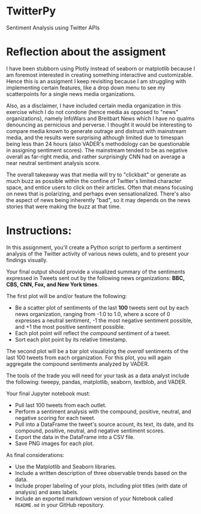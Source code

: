 # TwitterPy
Sentiment Analysis using Twitter APIs

# Reflection about the assigment
I have been stubborn using Plotly instead of seaborn or matplotlib because I am foremost interested in creating something interactive and customizable. Hence this is an assigment I keep revisiting because I am struggling with implementing certain features, like a drop down menu to see my scatterpoints for a single news media organizations.

Also, as a disclaimer, I have included certain media organization in this exercise which I do not condone (hence media as opposed to "news" organizations), namely InfoWars and Breitbart News which I have no qualms denouncing as pernicious and perverse. I thought it would be interesting to compare media known to generate outrage and distrust with mainstream media, and the results were surprising although limited due to timespan being less than 24 hours (also VADER's methodology can be questionable in assigning sentiment scores). The mainstream tended to be as negative overall as far-right media, and rather surprisingly CNN had on average a near neutral sentiment analysis score.

The overall takeaway was that media will try to "clickbait" or generate as much buzz as possible within the confine of Twitter's limited character space, and entice users to click on their articles. Often that means focusing on news that is polarizing, and perhaps even sensationalized. There's also the aspect of news being inherently "bad", so it may depends on the news stories that were making the buzz at that time.

# Instructions:

In this assignment, you'll create a Python script to perform a sentiment analysis of the Twitter activity of various news oulets, and to present your findings visually.

Your final output should provide a visualized summary of the sentiments expressed in Tweets sent
out by the following news organizations: __BBC, CBS, CNN, Fox, and New York times__.

The first plot will be and/or feature the following:

* Be a scatter plot of sentiments of the last __100__ tweets sent out by each news organization, ranging from -1.0 to 1.0, where a score of 0 expresses a neutral sentiment, -1 the most negative sentiment possible, and +1 the most positive sentiment possible.
* Each plot point will reflect the _compound_ sentiment of a tweet.
* Sort each plot point by its relative timestamp.

The second plot will be a bar plot visualizing the _overall_ sentiments of the last 100 tweets from each organization. For this plot, you will again aggregate the compound sentiments analyzed by VADER.

The tools of the trade you will need for your task as a data analyst include the following: 
                tweepy, pandas, matplotlib, seaborn, textblob, and VADER.

Your final Jupyter notebook must:

* Pull last 100 tweets from each outlet.
* Perform a sentiment analysis with the compound, positive, neutral, and negative scoring for each tweet.
* Pull into a DataFrame the tweet's source acount, its text, its date, and its compound, positive, neutral, and negative sentiment scores.
* Export the data in the DataFrame into a CSV file.
* Save PNG images for each plot.

As final considerations:

* Use the Matplotlib and Seaborn libraries.
* Include a written description of three observable trends based on the data.
* Include proper labeling of your plots, including plot titles (with date of analysis) and axes labels.
* Include an exported markdown version of your Notebook called  `README.md` in your GitHub repository.

